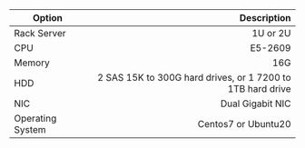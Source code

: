 
| Option | Description |
| ------| -----------:|
| Rack Server | 1U or 2U |
| CPU | E5-2609 |
| Memory | 16G |
|HDD|2 SAS 15K to 300G hard drives, or 1 7200 to 1TB hard drive|
|NIC|Dual Gigabit NIC|
|Operating System|Centos7 or Ubuntu20|